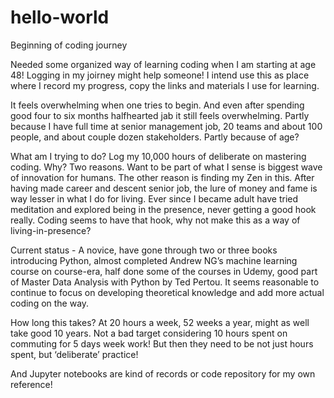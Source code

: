 # hello-world
Beginning of coding journey

Needed some organized way of learning coding when I am starting at age 48! Logging in my joirney might help someone! I intend use this as place where I record my progress, copy the links and materials I use for learning.

It feels overwhelming when one tries to begin. And even after spending good four to six months halfhearted jab it still feels overwhelming. Partly because I have full time at senior management job, 20 teams and about 100 people, and about couple dozen stakeholders. Partly because of age?

What am I trying to do? Log my 10,000 hours of deliberate on mastering coding. Why? Two reasons. Want to be part of what I sense is biggest wave of innovation for humans. The other reason is finding my Zen in this. After having made career and descent senior job, the lure of money and fame is way lesser in what I do for living. Ever since I became adult have tried meditation and explored being in the presence, never getting a good hook really. Coding seems to have that hook, why not make this as a way of living-in-presence?

Current status - A novice, have gone through two or three books introducing Python, almost completed Andrew NG’s machine learning course on course-era, half done some of the courses in Udemy, good part of Master Data Analysis with Python by Ted Pertou.  It seems reasonable to continue to focus on developing theoretical knowledge and add more actual coding on the way. 

How long this takes? At 20 hours a week, 52 weeks a year, might as well take good 10 years. Not a bad target considering 10 hours spent on commuting for 5 days week work! But then they need to be not just hours spent, but ‘deliberate’ practice! 

And Jupyter notebooks are kind of records or code repository for my own reference!
